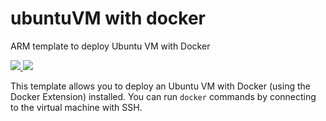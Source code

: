 # ubuntuVM with docker

ARM template to deploy Ubuntu VM with Docker

<a href="https://portal.azure.com/#create/Microsoft.Template/uri/https%3A%2F%2Fraw.githubusercontent.com%2FdaveRendon%2FubuntuVM-docker%2Fazuredeploy.json" target="_blank">
    <img src="http://azuredeploy.net/deploybutton.png"/>
</a>
</a>
<a href="http://armviz.io/#/?load=https://github.com/daveRendon/ubuntuVM-docker/blob/master/azuredeploy.json" target="_blank">
    <img src="http://armviz.io/visualizebutton.png"/>
</a>

This template allows you to deploy an Ubuntu VM with Docker (using the Docker Extension) installed.
You can run `docker` commands by connecting to the virtual machine with SSH.

